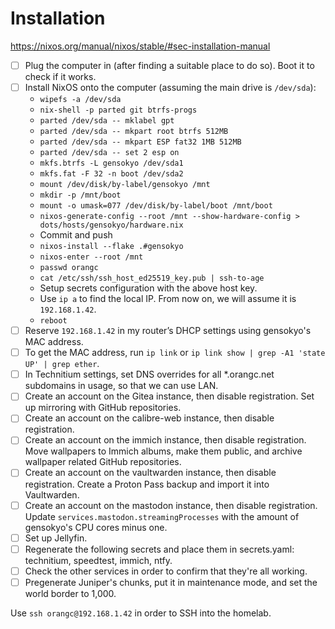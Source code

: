 # Installation
https://nixos.org/manual/nixos/stable/#sec-installation-manual

- [ ] Plug the computer in (after finding a suitable place to do so). Boot it to check if it works.
- [ ] Install NixOS onto the computer (assuming the main drive is `/dev/sda`):
    - `wipefs -a /dev/sda`
    - `nix-shell -p parted git btrfs-progs`
    - `parted /dev/sda -- mklabel gpt`
    - `parted /dev/sda -- mkpart root btrfs 512MB`
    - `parted /dev/sda -- mkpart ESP fat32 1MB 512MB`
    - `parted /dev/sda -- set 2 esp on`
    - `mkfs.btrfs -L gensokyo /dev/sda1`
    - `mkfs.fat -F 32 -n boot /dev/sda2`
    - `mount /dev/disk/by-label/gensokyo /mnt`
    - `mkdir -p /mnt/boot`
    - `mount -o umask=077 /dev/disk/by-label/boot /mnt/boot`
    - `nixos-generate-config --root /mnt --show-hardware-config > dots/hosts/gensokyo/hardware.nix`
    - Commit and push
    - `nixos-install --flake .#gensokyo`
    - `nixos-enter --root /mnt`
    - `passwd orangc`
    - `cat /etc/ssh/ssh_host_ed25519_key.pub | ssh-to-age`
    - Setup secrets configuration with the above host key.
    - Use `ip a` to find the local IP. From now on, we will assume it is `192.168.1.42`.
    - `reboot`
- [ ] Reserve `192.168.1.42` in my router’s DHCP settings using gensokyo's MAC address.
- [ ] To get the MAC address, run `ip link` or `ip link show | grep -A1 'state UP' | grep ether`.
- [ ] In Technitium settings, set DNS overrides for all *.orangc.net subdomains in usage, so that we can use LAN.
- [ ] Create an account on the Gitea instance, then disable registration. Set up mirroring with GitHub repositories.
- [ ] Create an account on the calibre-web instance, then disable registration.
- [ ] Create an account on the immich instance, then disable registration. Move wallpapers to Immich albums, make them public, and archive wallpaper related GitHub repositories.
- [ ] Create an account on the vaultwarden instance, then disable registration. Create a Proton Pass backup and import it into Vaultwarden.
- [ ] Create an account on the mastodon instance, then disable registration. Update `services.mastodon.streamingProcesses` with the amount of gensokyo's CPU cores minus one.
- [ ] Set up Jellyfin.
- [ ] Regenerate the following secrets and place them in secrets.yaml: technitium, speedtest, immich, ntfy.
- [ ] Check the other services in order to confirm that they're all working.
- [ ] Pregenerate Juniper's chunks, put it in maintenance mode, and set the world border to 1,000.

Use `ssh orangc@192.168.1.42` in order to SSH into the homelab.
